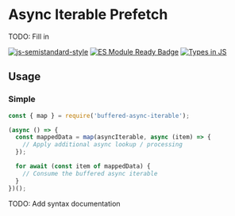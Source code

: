 # Async Iterable Prefetch

TODO: Fill in

[![js-semistandard-style](https://img.shields.io/badge/code%20style-semistandard-brightgreen.svg)](https://github.com/voxpelli/eslint-config)
[![ES Module Ready Badge](https://img.shields.io/badge/es%20module%20ready-yes-success.svg)](https://esmodules.dev/)
[![Types in JS](https://img.shields.io/badge/types_in_js-yes-brightgreen)](https://github.com/voxpelli/types-in-js)

## Usage

### Simple

```javascript
const { map } = require('buffered-async-iterable');

(async () => {
  const mappedData = map(asyncIterable, async (item) => {
    // Apply additional async lookup / processing
  });

  for await (const item of mappedData) {
    // Consume the buffered async iterable
  }
})();
```

TODO: Add syntax documentation
